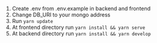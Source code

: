 1. Create .env from .env.example in backend and frontend
2. Change DB_URI to your mongo address
4. Run ```yarn update```
5. At frontend directory run ```yarn install && yarn serve```
6. At backend directory run ```yarn install && yarn develop```
